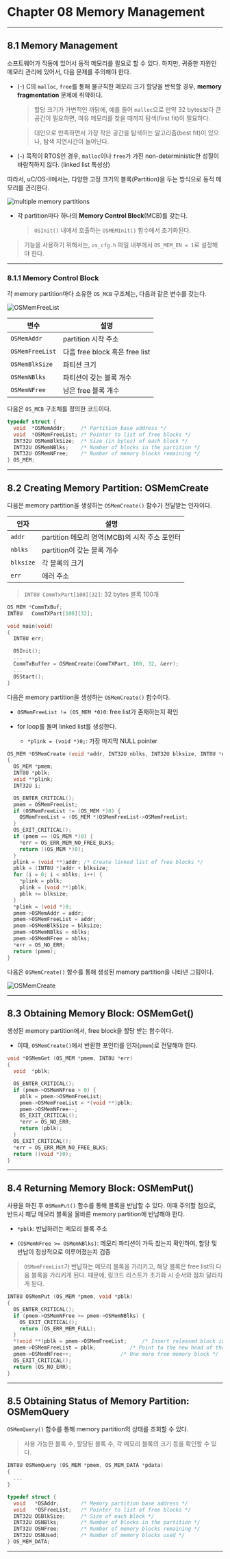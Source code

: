 # Chapter 08 Memory Management

---

## 8.1 Memory Management

소프트웨어가 작동에 있어서 동적 메모리를 필요로 할 수 있다. 하지만, 귀중한 자원인 메모리 관리에 있어서, 다음 문제를 주의해야 한다.

- (-) C의 `malloc`, `free`를 통해 불규칙한 메모리 크기 할당을 반복할 경우, **memory fragmentation** 문제에 취약하다.

  > 할당 크기가 가변적인 까닭에, 예를 들어 `malloc`으로 만약 32 bytes보다 큰 공간이 필요하면, 여유 메모리를 찾을 때까지 탐색(first fit)이 필요하다.

  > 대안으로 만족하면서 가장 작은 공간을 탐색하는 알고리즘(best fit)이 있으나, 탐색 지연시간이 늘어난다.

- (-) 목적이 RTOS인 경우, `malloc`이나 `free`가 가진 non-deterministic한 성질이 바람직하지 않다. (linked list 특성상)

따라서, uC/OS-II에서는, 다양한 고정 크기의 블록(Partition)을 두는 방식으로 동적 메모리를 관리한다.

![multiple memory partitions](images/multiple_mem_partition.png)

- 각 partition마다 하나의 **Memory Control Block**(MCB)를 갖는다.

  > `OSInit()` 내에서 호출하는 `OSMEMInit()` 함수에서 초기화된다.

> 기능을 사용하기 위해서는, `os_cfg.h` 파일 내부에서 `OS_MEM_EN = 1`로 설정해야 한다.

---

### 8.1.1 Memory Control Block

각 memory partition마다 소유한 `OS_MCB` 구조체는, 다음과 같은 변수를 
갖는다.

![OSMemFreeList](images/OSMemFreeList.png)

| 변수 | 설명 |
| --- | --- |
| `OSMemAddr` | partition 시작 주소 |
| `OSMemFreeList` | 다음 free block 혹은 free list |
| `OSMemBlkSize` | 파티션 크기 |
| `OSMemNBlks` | 파티션이 갖는 블록 개수 |
| `OSMemNFree` | 남은 free 블록 개수 |

다음은 `OS_MCB` 구조체를 정의한 코드이다.

```c
typedef struct {
  void  *OSMemAddr;     /* Partition base address */
  void  *OSMemFreeList; /* Pointer to list of free blocks */
  INT32U OSMemBlkSize;  /* Size (in bytes) of each block */
  INT32U OSMemNBlks;    /* Number of blocks in the partition */
  INT32U OSMemNFree;    /* Number of memory blocks remaining */
} OS_MEM;
```

---

## 8.2 Creating Memory Partition: OSMemCreate

다음은 memory partition을 생성하는 `OSMemCreate()` 함수가 전달받는 인자이다.

| 인자 | 설명 |
| --- | --- |
| `addr` | partition 메모리 영역(MCB)의 시작 주소 포인터 |
| `nblks` | partition이 갖는 블록 개수 |
| `blksize` | 각 블록의 크기 |
| `err` | 에러 주소 |

> `INT8U CommTxPart[100][32]`: 32 bytes 블록 100개

```c
OS_MEM *CommTxBuf;
INT8U   CommTXPart[100][32];

void main(void)
{
  INT8U err;

  OSInit();
  ...
  CommTxBuffer = OSMemCreate(CommTXPart, 100, 32, &err);
  ...
  OSStart();
}
```

다음은 memory partition을 생성하는 `OSMemCreate()` 함수이다.

- `OSMemFreeList != (OS_MEM *0)0`: free list가 존재하는지 확인

- for loop를 돌며 linked list를 생성한다. 

  - `*plink = (void *)0;`: 가장 마지막 NULL pointer


```c
OS_MEM *OSMemCreate (void *addr, INT32U nblks, INT32U blksize, INT8U *err)
{
  OS_MEM *pmem;
  INT8U *pblk;
  void **plink;
  INT32U i;

  OS_ENTER_CRITICAL();
  pmem = OSMemFreeList;
  if (OSMemFreeList != (OS_MEM *)0) {
    OSMemFreeList = (OS_MEM *)OSMemFreeList->OSMemFreeList;
  }
  OS_EXIT_CRITICAL();
  if (pmem == (OS_MEM *)0) {
    *err = OS_ERR_MEM_NO_FREE_BLKS;
    return ((OS_MEM *)0);
  }
  plink = (void **)addr; /* Create linked list of free blocks */
  pblk = (INT8U *)addr + blksize;
  for (i = 0; i < nblks; i++) {
    *plink = pblk;
    plink = (void **)pblk;
    pblk += blksize;
  }
  *plink = (void *)0;
  pmem->OSMemAddr = addr;
  pmem->OSMemFreeList = addr;
  pmem->OSMemBlkSize = blksize;
  pmem->OSMemNBlks = nblks;
  pmem->OSMemNFree = nblks;
  *err = OS_NO_ERR;
  return (pmem);
}
```

다음은 `OSMemCreate()` 함수를 통해 생성된 memory partition을 나타낸 그림이다.

![OSMemCreate](images/OSMemCreate.png)


---

## 8.3 Obtaining Memory Block: OSMemGet()

생성된 memory partition에서, free block을 할당 받는 함수이다.

- 이때, `OSMemCreate()`에서 반환한 포인터를 인자(`pmem`)로 전달해야 한다.

```c
void *OSMemGet (OS_MEM *pmem, INT8U *err)
{
  void  *pblk;

  OS_ENTER_CRITICAL();
  if (pmem->OSMemNFree > 0) {
    pblk = pmem->OSMemFreeList;
    pmem->OSMemFreeList = *(void **)pblk;
    pmem->OSMemNFree--;
    OS_EXIT_CRITICAL();
    *err = OS_NO_ERR;
    return (pblk);
  }
  OS_EXIT_CRITICAL();
  *err = OS_ERR_MEM_NO_FREE_BLKS;
  return ((void *)0);
}
```

---

## 8.4 Returning Memory Block: OSMemPut()

사용을 마친 후 `OSMemPut()` 함수를 통해 블록을 반납할 수 있다. 이때 주의할 점으로, 반드시 해당 메모리 블록을 올바른 memory partition에 반납해야 한다.

- `*pblk`: 반납하려는 메모리 블록 주소

- `(OSMemNFree >= OSMemNBlks)`: 메모리 파티션이 가득 찼는지 확인하여, 할당 및 반납이 정상적으로 이루어졌는지 검증

> `OSMemFreeList`가 반납하는 메모리 블록을 가리키고, 해당 블록은 free list의 다음 블록을 가리키게 된다. 때문에, 링크드 리스트가 초기화 시 순서와 점차 달라지게 된다.

```c
INT8U OSMemPut (OS_MEM *pmem, void *pblk)
{
  OS_ENTER_CRITICAL();
  if (pmem->OSMemNFree >= pmem->OSMemNBlks) {
    OS_EXIT_CRITICAL();
    return (OS_ERR_MEM_FULL);
  }
  *(void **)pblk = pmem->OSMemFreeList;     /* Insert released block into free block list. */ 
  pmem->OSMemFreeList = pblk;           /* Point to the new head of the list. */
  pmem->OSMemNFree++;                /* One more free memory block */
  OS_EXIT_CRITICAL();
  return (OS_NO_ERR);
}
```

---

## 8.5 Obtaining Status of Memory Partition: OSMemQuery

`OSMemQuery()` 함수를 통해 memory partition의 상태를 조회할 수 있다.

> 사용 가능한 블록 수, 할당된 블록 수, 각 메모리 블록의 크기 등을 확인할 수 있다.

```c
INT8U OSMemQuery (OS_MEM *pmem, OS_MEM_DATA *pdata)
{
  ...
}

typedef struct {
  void   *OSAddr;       /* Memory partition base address */
  void   *OSFreeList;   /* Pointer to list of free blocks */
  INT32U OSBlkSize;     /* Size of each block */
  INT32U OSNBlks;       /* Number of blocks in the partition */
  INT32U OSNFree;       /* Number of memory blocks remaining */
  INT32U OSNUsed;       /* Number of memory blocks used */
} OS_MEM_DATA;
```

---